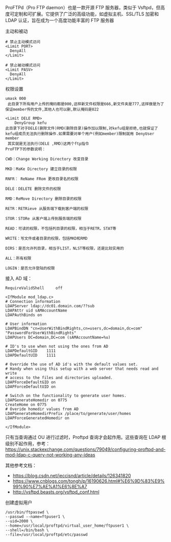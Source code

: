 ProFTPd（Pro FTP daemon）也是一款开源 FTP 服务器，类似于 Vsftpd，但高度可定制和可扩展。它提供了广泛的高级功能，如虚拟主机、SSL/TLS 加密和 LDAP 认证，旨在成为一个高度功能丰富的 FTP 服务器

主动和被动

```
# 禁止主动模式访问
<Limit PORT>
  DenyAll
</Limit>

# 禁止被动模式访问
<Limit PASV>
  DenyAll
</Limit>
```

权限设置

```
umask 000 
 此目录下所有用户上传的掩码都是000,这样新文件权限是666,新文件夹是777,这样做是为了保证member传的文件,其他人也可以删,默认掩码是022 
  
<Limit DELE RMD> 
    DenyGroup kefu 
此目录下对于DELE(删除文件)RMD(删除目录)操作加以限制,对kefu组是拒绝,也就保证了kefu组成员无法执行删除操作.如果需要对单个用户(例如member)限制就用 DenyUser member 
 其实就是无法执行(DELE ,RMD)这两个ftp指令  
ProFTP下的参数说明：

CWD：Change Working Directory 改变目录

MKD：MaKe Directory 建立目录的权限

RNFR： ReName FRom 更改目录名的权限

DELE：DELETE 删除文件的权限

RMD：ReMove Directory 删除目录的权限

RETR：RETRieve 从服务端下载到客户端的权限

STOR：STORe 从客户端上传到服务端的权限

READ：可读的权限，不包括列目录的权限，相当于RETR，STAT等

WRITE：写文件或者目录的权限，包括MKD和RMD

DIRS：是否允许列目录，相当于LIST，NLST等权限，还是比较实用的

ALL：所有权限

LOGIN：是否允许登陆的权限
```

接入 AD 域：

```
RequireValidShell     off

<IfModule mod_ldap.c>
# Connection information
LDAPServer ldap://dc01.domain.com/??sub
LDAPAttr uid sAMAccountName
LDAPAuthBinds on

# User information
LDAPBindDN "cn=UserWithBindRights,cn=users,dc=domain,dc=com" "PasswordForUserWithBindRights"
LDAPUsers DC=domain,DC=com (sAMAccountName=%u)

# ID's to use when not using the ones from AD
LDAPDefaultGID    1111
LDAPDefaultUID    1111

# Override the use of AD id's with the default values set.
# Handy when using this setup with a web server that needs read and write
# access to the files and directories uploaded.
LDAPForceDefaultGID on
LDAPForceDefaultUID on

# Switch on the functionality to generate user homes.
LDAPGenerateHomedir on 0775
CreateHome on 0775
# Overide homedir values from AD
LDAPGenerateHomedirPrefix /place/to/generate/user/homes
LDAPForceGeneratedHomedir on

</IfModule>

```

只有当查询通过 OU 进行过滤时，Proftpd 查询才会起作用。这些查询在 LDAP 根级别不起作用，参考：<https://unix.stackexchange.com/questions/79049/configuring-proftpd-and-mod-ldap-c-query-not-working-any-ideas>

其他参考文档：

- <https://blog.csdn.net/jeccisnd/article/details/126341820>
- <https://www.cnblogs.com/tongh/p/16190626.html#%E6%9D%83%E9%99%90%E7%AE%A1%E6%8E%A7>
- <http://vsftpd.beasts.org/vsftpd_conf.html>

创建虚拟用户

```
/usr/bin/ftpasswd \
--passwd --name=ftpuser1 \
--uid=2000 \
--home=/usr/local/proftpd/virtual_user_home/ftpuser1 \
--shell=/bin/bash \
--file=/usr/local/proftpd/etc/passwd
```

